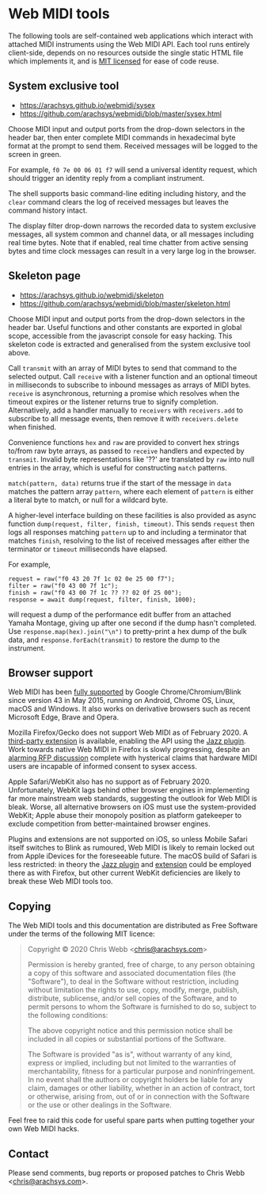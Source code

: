 # Web MIDI tools

The following tools are self-contained web applications which interact with
attached MIDI instruments using the Web MIDI API. Each tool runs entirely
client-side, depends on no resources outside the single static HTML file
which implements it, and is [MIT licensed](#copying) for ease of code reuse.


## System exclusive tool

- <https://arachsys.github.io/webmidi/sysex>
- <https://github.com/arachsys/webmidi/blob/master/sysex.html>

Choose MIDI input and output ports from the drop-down selectors in the
header bar, then enter complete MIDI commands in hexadecimal byte format at
the prompt to send them. Received messages will be logged to the screen in
green.

For example, `f0 7e 00 06 01 f7` will send a universal identity request,
which should trigger an identity reply from a compliant instrument.

The shell supports basic command-line editing including history, and the
`clear` command clears the log of received messages but leaves the command
history intact.

The display filter drop-down narrows the recorded data to system exclusive
messages, all system common and channel data, or all messages including real
time bytes. Note that if enabled, real time chatter from active sensing
bytes and time clock messages can result in a very large log in the browser.


## Skeleton page

- <https://arachsys.github.io/webmidi/skeleton>
- <https://github.com/arachsys/webmidi/blob/master/skeleton.html>

Choose MIDI input and output ports from the drop-down selectors in the
header bar. Useful functions and other constants are exported in global
scope, accessible from the javascript console for easy hacking. This
skeleton code is extracted and generalised from the system exclusive tool
above.

Call `transmit` with an array of MIDI bytes to send that command to the
selected output. Call `receive` with a listener function and an optional
timeout in milliseconds to subscribe to inbound messages as arrays of MIDI
bytes. `receive` is asynchronous, returning a promise which resolves when
the timeout expires or the listener returns true to signify completion.
Alternatively, add a handler manually to `receivers` with `receivers.add` to
subscribe to all message events, then remove it with `receivers.delete` when
finished.

Convenience functions `hex` and `raw` are provided to convert hex strings
to/from raw byte arrays, as passed to `receive` handlers and expected by
`transmit`. Invalid byte representations like '??' are translated by `raw`
into null entries in the array, which is useful for constructing `match`
patterns.

`match(pattern, data)` returns true if the start of the message in `data`
matches the pattern array `pattern`, where each element of `pattern` is
either a literal byte to match, or null for a wildcard byte.

A higher-level interface building on these facilities is also provided as
async function `dump(request, filter, finish, timeout)`. This sends
`request` then logs all responses matching `pattern` up to and including a
terminator that matches `finish`, resolving to the list of received messages
after either the terminator or `timeout` milliseconds have elapsed.

For example,

    request = raw("f0 43 20 7f 1c 02 0e 25 00 f7");
    filter = raw("f0 43 00 7f 1c");
    finish = raw("f0 43 00 7f 1c ?? ?? 02 0f 25 00");
    response = await dump(request, filter, finish, 1000);

will request a dump of the performance edit buffer from an attached Yamaha
Montage, giving up after one second if the dump hasn't completed. Use
`response.map(hex).join("\n")` to pretty-print a hex dump of the bulk data,
and `response.forEach(transmit)` to restore the dump to the instrument.


## Browser support

Web MIDI has been [fully supported][1] by Google Chrome/Chromium/Blink since
version 43 in May 2015, running on Android, Chrome OS, Linux, macOS and
Windows. It also works on derivative browsers such as recent Microsoft Edge,
Brave and Opera.

Mozilla Firefox/Gecko does not support Web MIDI as of February 2020. A
[third-party extension][2] is available, enabling the API using the [Jazz
plugin][3]. Work towards native Web MIDI in Firefox is slowly progressing,
despite an [alarming RFP discussion][4] complete with hysterical claims that
hardware MIDI users are incapable of informed consent to sysex access.

Apple Safari/WebKit also has no support as of February 2020. Unfortunately,
WebKit lags behind other browser engines in implementing far more mainstream
web standards, suggesting the outlook for Web MIDI is bleak. Worse, all
alternative browsers on iOS must use the system-provided WebKit; Apple abuse
their monopoly position as platform gatekeeper to exclude competition from
better-maintained browser engines.

Plugins and extensions are not supported on iOS, so unless Mobile Safari
itself switches to Blink as rumoured, Web MIDI is likely to remain locked
out from Apple iDevices for the foreseeable future. The macOS build of
Safari is less restricted: in theory the [Jazz plugin][3] and [extension][2]
could be employed there as with Firefox, but other current WebKit
deficiencies are likely to break these Web MIDI tools too.

[1]: https://www.chromestatus.com/feature/4923613069180928
[2]: https://jazz-soft.net/download/web-midi/
[3]: https://jazz-soft.net/download/Jazz-Plugin/
[4]: https://github.com/mozilla/standards-positions/issues/58


## Copying

The Web MIDI tools and this documentation are distributed as Free Software
under the terms of the following MIT licence:

> Copyright &copy; 2020 Chris Webb \<chris@arachsys.com>
>
> Permission is hereby granted, free of charge, to any person obtaining a
> copy of this software and associated documentation files (the "Software"),
> to deal in the Software without restriction, including without limitation
> the rights to use, copy, modify, merge, publish, distribute, sublicense,
> and/or sell copies of the Software, and to permit persons to whom the
> Software is furnished to do so, subject to the following conditions:
>
> The above copyright notice and this permission notice shall be included in
> all copies or substantial portions of the Software.
>
> The Software is provided "as is", without warranty of any kind, express or
> implied, including but not limited to the warranties of merchantability,
> fitness for a particular purpose and noninfringement. In no event shall
> the authors or copyright holders be liable for any claim,  damages or
> other liability, whether in an action of contract, tort or otherwise,
> arising from, out of or in connection with the Software or the use or
> other dealings in the Software.

Feel free to raid this code for useful spare parts when putting together
your own Web MIDI hacks.


## Contact

Please send comments, bug reports or proposed patches to Chris Webb
\<[chris@arachsys.com](mailto:chris@arachsys.com)>.
